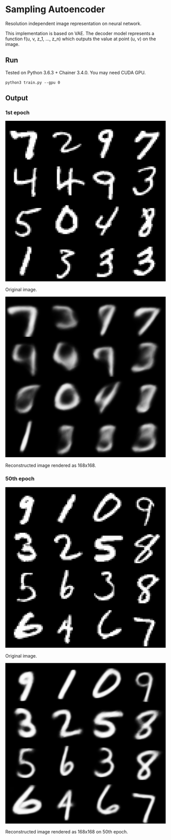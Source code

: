 # Sampling Autoencoder
Resolution independent image representation on neural network.

This implementation is based on VAE.
The decoder model represents a function f(u, v, z_1, ..., z_n) which outputs the value at point (u, v) on the image.

## Run
Tested on Python 3.6.3 + Chainer 3.4.0.
You may need CUDA GPU.
```
python3 train.py --gpu 0
```

## Output
### 1st epoch
![epoch 1 original](images/epoch_1_original.png)

Original image.

![epoch 1 reconstructed](images/epoch_1.png)

Reconstructed image rendered as 168x168.

### 50th epoch
![epoch 50 original](images/epoch_50_original.png)

Original image.

![epoch 50 reconstructed](images/epoch_50.png)

Reconstructed image rendered as 168x168 on 50th epoch.

